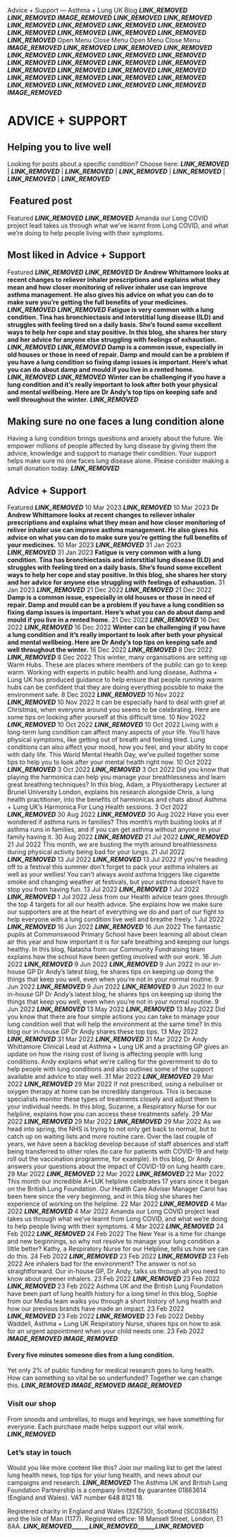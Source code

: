
Advice + Support — Asthma + Lung UK Blog
___LINK_REMOVED___
___LINK_REMOVED___ 
___IMAGE_REMOVED___
___LINK_REMOVED___ 
___LINK_REMOVED___
___LINK_REMOVED___
___LINK_REMOVED___
___LINK_REMOVED___
___LINK_REMOVED___
___LINK_REMOVED___
___LINK_REMOVED___ 
___LINK_REMOVED___
___LINK_REMOVED___
___LINK_REMOVED___ 
Open Menu
Close Menu
Open Menu
Close Menu
___IMAGE_REMOVED___
___LINK_REMOVED___ 
___LINK_REMOVED___
___LINK_REMOVED___
___LINK_REMOVED___
___LINK_REMOVED___
___LINK_REMOVED___
___LINK_REMOVED___
___LINK_REMOVED___ 
___LINK_REMOVED___
___LINK_REMOVED___
___LINK_REMOVED___ 
___LINK_REMOVED___
___LINK_REMOVED___
___LINK_REMOVED___
___LINK_REMOVED___
___LINK_REMOVED___
___LINK_REMOVED___
___LINK_REMOVED___
___LINK_REMOVED___
___LINK_REMOVED___
___LINK_REMOVED___
___LINK_REMOVED___
___LINK_REMOVED___ 
___IMAGE_REMOVED___
# **ADVICE + SUPPORT**
## Helping you to live well
Looking for posts about a specific condition? Choose here: ___LINK_REMOVED___ | ___LINK_REMOVED___ | ___LINK_REMOVED___ | ___LINK_REMOVED___ | ___LINK_REMOVED___ | ___LINK_REMOVED___ | ___LINK_REMOVED___
##  Featured post
Featured
___LINK_REMOVED___
___LINK_REMOVED___
Amanda our Long COVID project lead takes us through what we’ve learnt from Long COVID, and what we’re doing to help people living with their symptoms.
## Most liked in Advice + Support
Featured
___LINK_REMOVED___
___LINK_REMOVED___
**Dr Andrew Whittamore looks at recent changes to reliever inhaler prescriptions and explains what they mean and how closer monitoring of reliver inhaler use can improve asthma management. He also gives his advice on what you can do to make sure you’re getting the full benefits of your medicines.**
___LINK_REMOVED___
___LINK_REMOVED___
**Fatigue is very common with a lung condition. Tina has bronchiectasis and interstitial lung disease (ILD) and struggles with feeling tired on a daily basis. She’s found some excellent ways to help her cope and stay positive. In this blog, she shares her story and her advice for anyone else struggling with feelings of exhaustion.** 
___LINK_REMOVED___
___LINK_REMOVED___
**Damp is a common issue, especially in old houses or those in need of repair. Damp and mould can be a problem if you have a lung condition so fixing damp issues is important. Here’s what you can do about damp and mould if you live in a rented home.**
___LINK_REMOVED___
___LINK_REMOVED___
**Winter can be challenging if you have a lung condition and it’s really important to look after both your physical and mental wellbeing. Here are Dr Andy’s top tips on keeping safe and well throughout the winter.**
___LINK_REMOVED___
## Making sure no one faces a lung condition alone
Having a lung condition brings questions and anxiety about the future. 
We empower millions of people affected by lung disease by giving them the advice, knowledge and support to manage their condition. 
Your support helps make sure no one faces lung disease alone. Please consider making a small donation today.
___LINK_REMOVED___ 
## Advice + Support
Featured
___LINK_REMOVED___
10 Mar 2023
___LINK_REMOVED___
10 Mar 2023
**Dr Andrew Whittamore looks at recent changes to reliever inhaler prescriptions and explains what they mean and how closer monitoring of reliver inhaler use can improve asthma management. He also gives his advice on what you can do to make sure you’re getting the full benefits of your medicines.**
10 Mar 2023
___LINK_REMOVED___
31 Jan 2023
___LINK_REMOVED___
31 Jan 2023
**Fatigue is very common with a lung condition. Tina has bronchiectasis and interstitial lung disease (ILD) and struggles with feeling tired on a daily basis. She’s found some excellent ways to help her cope and stay positive. In this blog, she shares her story and her advice for anyone else struggling with feelings of exhaustion.** 
31 Jan 2023
___LINK_REMOVED___
21 Dec 2022
___LINK_REMOVED___
21 Dec 2022
**Damp is a common issue, especially in old houses or those in need of repair. Damp and mould can be a problem if you have a lung condition so fixing damp issues is important. Here’s what you can do about damp and mould if you live in a rented home.**
21 Dec 2022
___LINK_REMOVED___
16 Dec 2022
___LINK_REMOVED___
16 Dec 2022
**Winter can be challenging if you have a lung condition and it’s really important to look after both your physical and mental wellbeing. Here are Dr Andy’s top tips on keeping safe and well throughout the winter.**
16 Dec 2022
___LINK_REMOVED___
8 Dec 2022
___LINK_REMOVED___
8 Dec 2022
This winter, many organisations are setting up Warm Hubs. These are places where members of the public can go to keep warm. Working with experts in public health and lung disease, Asthma + Lung UK has produced guidance to help ensure that people running warm hubs can be confident that they are doing everything possible to make the environment safe.
8 Dec 2022
___LINK_REMOVED___
10 Nov 2022
___LINK_REMOVED___
10 Nov 2022
It can be especially hard to deal with grief at Christmas, when everyone around you seems to be celebrating. Here are some tips on looking after yourself at this difficult time.
10 Nov 2022
___LINK_REMOVED___
10 Oct 2022
___LINK_REMOVED___ 
10 Oct 2022
Living with a long-term lung condition can affect many aspects of your life. You’ll have physical symptoms, like getting out of breath and feeling tired. Lung conditions can also affect your mood, how you feel, and your ability to cope with daily life. 
This World Mental Health Day, we’ve pulled together some tips to help you to look after your mental health right now. 
10 Oct 2022
___LINK_REMOVED___
3 Oct 2022
___LINK_REMOVED___
3 Oct 2022
Did you know that playing the harmonica can help you manage your breathlessness and learn great breathing techniques? In this blog, Adam, a Physiotherapy Lecturer at Brunel University London, explains his research alongside Chris, a lung health practitioner, into the benefits of harmonicas and chats about Asthma + Lung UK’s Harmonica For Lung Health sessions.
3 Oct 2022
___LINK_REMOVED___
30 Aug 2022
___LINK_REMOVED___
30 Aug 2022
Have you ever wondered if asthma runs in families? This month’s myth busting looks at if asthma runs in families, and if you can get asthma without anyone in your family having it.
30 Aug 2022
___LINK_REMOVED___
21 Jul 2022
___LINK_REMOVED___
21 Jul 2022
This month, we are busting the myth around breathlessness during physical activity being bad for your lungs.
21 Jul 2022
___LINK_REMOVED___
13 Jul 2022
___LINK_REMOVED___
13 Jul 2022
If you're heading off to a festival this summer don't forget to pack your asthma inhalers as well as your wellies! You can’t always avoid asthma triggers like cigarette smoke and changing weather at festivals, but your asthma doesn’t have to stop you from having fun.
13 Jul 2022
___LINK_REMOVED___
1 Jul 2022
___LINK_REMOVED___
1 Jul 2022
Jess from our Health advice team goes through the top 4 targets for all our health advice. She explains how we make sure our supporters are at the heart of everything we do and part of our fight to help everyone with a lung condition live well and breathe freely.
1 Jul 2022
___LINK_REMOVED___
16 Jun 2022
___LINK_REMOVED___
16 Jun 2022
The fantastic pupils at Commonswood Primary School have been learning all about clean air this year and how important it is for safe breathing and keeping our lungs healthy. In this blog, Natasha from our Community Fundraising team explains how the school have been getting involved with our work.
16 Jun 2022
___LINK_REMOVED___
9 Jun 2022
___LINK_REMOVED___
9 Jun 2022
In our in-house GP Dr Andy’s latest blog, he shares tips on keeping up doing the things that keep you well, even when you’re not in your normal routine.
9 Jun 2022
___LINK_REMOVED___
9 Jun 2022
___LINK_REMOVED___
9 Jun 2022
In our in-house GP Dr Andy’s latest blog, he shares tips on keeping up doing the things that keep you well, even when you’re not in your normal routine.
9 Jun 2022
___LINK_REMOVED___
13 May 2022
___LINK_REMOVED___
13 May 2022
Did you know that there are four simple actions you can take to manage your lung condition well that will help the environment at the same time? In this blog our in-house GP Dr Andy shares these top tips.
13 May 2022
___LINK_REMOVED___
31 Mar 2022
___LINK_REMOVED___
31 Mar 2022
Dr Andy Whittamore Clinical Lead at Asthma + Lung UK and a practising GP gives an update on how the rising cost of living is affecting people with lung conditions. 
Andy explains what we’re calling for the government to do to help people with lung conditions and also outlines some of the support available and advice to stay well.
31 Mar 2022
___LINK_REMOVED___
29 Mar 2022
___LINK_REMOVED___
29 Mar 2022
If not prescribed, using a nebuliser or oxygen therapy at home can be incredibly dangerous. This is because specialists monitor these types of treatments closely and adjust them to your individual needs.
In this blog, Suzanne, a Respiratory Nurse for our helpline, explains how you can access these treatments safely.
29 Mar 2022
___LINK_REMOVED___
29 Mar 2022
___LINK_REMOVED___
29 Mar 2022
As we head into spring, the NHS is trying to not only get back to normal, but to catch up on waiting lists and more routine care. Over the last couple of years, we have seen a backlog develop because of staff absences and staff being transferred to other roles (to care for patients with COVID-19 and help roll out the vaccination programme, for example). In this blog, Dr Andy answers your questions about the impact of COVID-19 on lung health care. 
29 Mar 2022
___LINK_REMOVED___
22 Mar 2022
___LINK_REMOVED___
22 Mar 2022
This month our incredible A+LUK helpline celebrates 17 years since it began on the British Lung Foundation. Our Health Care Adviser Manager Carol has been here since the very beginning, and in this blog she shares her experience of working on the helpline. 
22 Mar 2022
___LINK_REMOVED___
4 Mar 2022
___LINK_REMOVED___
4 Mar 2022
Amanda our Long COVID project lead takes us through what we’ve learnt from Long COVID, and what we’re doing to help people living with their symptoms.
4 Mar 2022
___LINK_REMOVED___
24 Feb 2022
___LINK_REMOVED___
24 Feb 2022
The New Year is a time for change and new beginnings, so why not resolve to manage your lung condition a little better? Kathy, a Respiratory Nurse for our Helpline, tells us how we can do this.
24 Feb 2022
___LINK_REMOVED___
23 Feb 2022
___LINK_REMOVED___
23 Feb 2022
Are inhalers bad for the environment? The answer is not so straightforward. Our in-house GP, Dr Andy, talks us through all you need to know about greener inhalers.
23 Feb 2022
___LINK_REMOVED___
23 Feb 2022
___LINK_REMOVED___
23 Feb 2022
Asthma UK and the British Lung Foundation have been part of lung health history for a long time! In this blog, Sophie from our Media team walks you through a short history of lung health and how our previous brands have made an impact.
23 Feb 2022
___LINK_REMOVED___
23 Feb 2022
___LINK_REMOVED___
23 Feb 2022
Debby Waddell, Asthma + Lung UK Respiratory Nurse, shares tips on how to ask for an urgent appointment when your child needs one.
23 Feb 2022
___IMAGE_REMOVED___
___IMAGE_REMOVED___
#### Every five minutes someone dies from a lung condition.
Yet only 2% of public funding for medical research goes to lung health. How can something so vital be so underfunded?
Together we can change this.
___LINK_REMOVED___
___IMAGE_REMOVED___
___IMAGE_REMOVED___
### Visit our shop
From snoods and umbrellas, to mugs and keyrings, we have something for everyone. Each purchase made helps support our vital work. 
___LINK_REMOVED___
### Let’s stay in touch
Would you like more content like this? Join our mailing list to get the latest lung health news, top tips for your lung health, and news about our campaigns and research.
___LINK_REMOVED___ 
The Asthma UK and British Lung Foundation Partnership is a company limited by guarantee 01863614 (England and Wales). VAT number 648 8121 18.   
  
Registered charity in England and Wales (326730), Scotland (SC038415) and the Isle of Man (1177). Registered office: 18 Mansell Street, London, E1 8AA.
___LINK_REMOVED______LINK_REMOVED______LINK_REMOVED___
